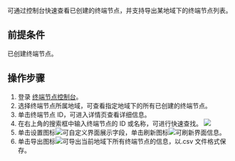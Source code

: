 可通过控制台快速查看已创建的终端节点，并支持导出某地域下的终端节点列表。

 ## 前提条件
已创建终端节点。
 
## 操作步骤
1. 登录 [终端节点控制台](https://console.cloud.tencent.com/vpc/vpce?rid=1)。
2. 选择终端节点所属地域，可查看指定地域下的所有已创建的终端节点。
3. 单击终端节点 ID，可进入详情页查看详细信息。
4. 在右上角的搜索框中输入终端节点的 ID 或名称，可进行快速查找。
![](https://main.qcloudimg.com/raw/d7c0709720f0af77ecd8fe0e3695737b.png)	
5.  单击设置图标![](https://main.qcloudimg.com/raw/20d62a439f0901f884461dc7925a3027.png)可自定义界面展示字段，单击刷新图标![](https://main.qcloudimg.com/raw/f004a7f0d47c8d2d85d3982d1036b117.png)可刷新界面信息。
6.  单击导出图标![](https://main.qcloudimg.com/raw/745b00c00424a87d26ecbda372cb85af.png)可导出当前地域下所有终端节点的信息，以.csv 文件格式保存。
     
